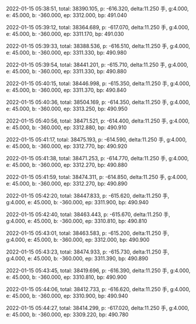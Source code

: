 2022-01-15 05:38:51, total: 38390.105, p: -616.320, delta:11.250 手, g:4.000, e: 45.000, b: -360.000, ep: 3312.000, bp: 491.040

2022-01-15 05:39:12, total: 38364.689, p: -617.070, delta:11.250 手, g:4.000, e: 45.000, b: -360.000, ep: 3311.170, bp: 491.030

2022-01-15 05:39:33, total: 38388.536, p: -616.510, delta:11.250 手, g:4.000, e: 45.000, b: -360.000, ep: 3311.330, bp: 490.980

2022-01-15 05:39:54, total: 38441.201, p: -615.710, delta:11.250 手, g:4.000, e: 45.000, b: -360.000, ep: 3311.330, bp: 490.880

2022-01-15 05:40:15, total: 38446.998, p: -615.350, delta:11.250 手, g:4.000, e: 45.000, b: -360.000, ep: 3311.370, bp: 490.840

2022-01-15 05:40:36, total: 38504.169, p: -614.350, delta:11.250 手, g:4.000, e: 45.000, b: -360.000, ep: 3313.250, bp: 490.950

2022-01-15 05:40:56, total: 38471.521, p: -614.400, delta:11.250 手, g:4.000, e: 45.000, b: -360.000, ep: 3312.880, bp: 490.910

2022-01-15 05:41:17, total: 38475.193, p: -614.590, delta:11.250 手, g:4.000, e: 45.000, b: -360.000, ep: 3312.770, bp: 490.920

2022-01-15 05:41:38, total: 38471.253, p: -614.770, delta:11.250 手, g:4.000, e: 45.000, b: -360.000, ep: 3312.270, bp: 490.880

2022-01-15 05:41:59, total: 38474.311, p: -614.850, delta:11.250 手, g:4.000, e: 45.000, b: -360.000, ep: 3312.270, bp: 490.890

2022-01-15 05:42:20, total: 38447.833, p: -615.620, delta:11.250 手, g:4.000, e: 45.000, b: -360.000, ep: 3311.900, bp: 490.940

2022-01-15 05:42:40, total: 38463.443, p: -615.670, delta:11.250 手, g:4.000, e: 45.000, b: -360.000, ep: 3310.810, bp: 490.810

2022-01-15 05:43:01, total: 38463.583, p: -615.200, delta:11.250 手, g:4.000, e: 45.000, b: -360.000, ep: 3312.000, bp: 490.900

2022-01-15 05:43:23, total: 38474.933, p: -615.730, delta:11.250 手, g:4.000, e: 45.000, b: -360.000, ep: 3311.390, bp: 490.890

2022-01-15 05:43:45, total: 38419.696, p: -616.390, delta:11.250 手, g:4.000, e: 45.000, b: -360.000, ep: 3310.810, bp: 490.900

2022-01-15 05:44:06, total: 38412.733, p: -616.620, delta:11.250 手, g:4.000, e: 45.000, b: -360.000, ep: 3310.900, bp: 490.940

2022-01-15 05:44:27, total: 38414.299, p: -617.020, delta:11.250 手, g:4.000, e: 45.000, b: -360.000, ep: 3309.220, bp: 490.780